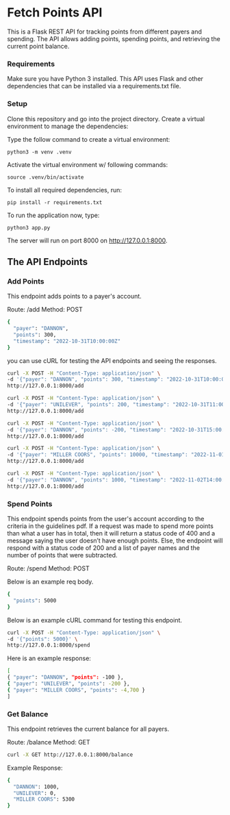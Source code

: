 # Fetch Points API 
This is a Flask REST API for tracking points from different payers and spending. The API allows adding points, spending points, and retrieving the current point balance.

### Requirements
Make sure you have Python 3 installed. This API uses Flask and other dependencies that can be installed via a requirements.txt file.

### Setup
Clone this repository and go into the project directory.
Create a virtual environment to manage the dependencies:

Type the follow command to create a virtual environment:

`python3 -m venv .venv`

Activate the virtual environment w/ following commands:

`source .venv/bin/activate`

To install all required dependencies, run:

`pip install -r requirements.txt`

To run the application now, type:

`python3 app.py`

The server will run on port 8000 on http://127.0.0.1:8000.

## The API Endpoints

### Add Points
This endpoint adds points to a payer's account.

Route: /add
Method: POST

```bash
{
  "payer": "DANNON",
  "points": 300,
  "timestamp": "2022-10-31T10:00:00Z"
}
```
you can use cURL for testing the API endpoints and seeing the responses.

```bash
curl -X POST -H "Content-Type: application/json" \
-d '{"payer": "DANNON", "points": 300, "timestamp": "2022-10-31T10:00:00Z"}' \
http://127.0.0.1:8000/add
```
```bash
curl -X POST -H "Content-Type: application/json" \
-d '{"payer": "UNILEVER", "points": 200, "timestamp": "2022-10-31T11:00:00Z"}' \
http://127.0.0.1:8000/add
```
```bash
curl -X POST -H "Content-Type: application/json" \
-d '{"payer": "DANNON", "points": -200, "timestamp": "2022-10-31T15:00:00Z"}' \
http://127.0.0.1:8000/add
```
```bash
curl -X POST -H "Content-Type: application/json" \
-d '{"payer": "MILLER COORS", "points": 10000, "timestamp": "2022-11-01T14:00:00Z"}' \
http://127.0.0.1:8000/add
```
```bash
curl -X POST -H "Content-Type: application/json" \
-d '{"payer": "DANNON", "points": 1000, "timestamp": "2022-11-02T14:00:00Z"}' \
http://127.0.0.1:8000/add
```
### Spend Points
This endpoint spends points from the user's account according to the criteria in the guidelines pdf. 
If a request was made to spend more points than what a user has in total, then it will return a status code of 400 and a message saying the user doesn’t have enough points. Else, the endpoint will respond with a status code of 200 and a list of payer names and the number of points that were subtracted.

Route: /spend
Method: POST

Below is an example req body.
```Bash
{
  "points": 5000
}
```
Below is an example cURL command for testing this endpoint.
```Bash
curl -X POST -H "Content-Type: application/json" \
-d '{"points": 5000}' \
http://127.0.0.1:8000/spend
```

Here is an example response:
```Bash
[
{ "payer": "DANNON", "points": -100 },
{ "payer": "UNILEVER", "points": -200 },
{ "payer": "MILLER COORS", "points": -4,700 }
]
```
### Get Balance
This endpoint retrieves the current balance for all payers.

Route: /balance
Method: GET
```Bash
curl -X GET http://127.0.0.1:8000/balance
```
Example Response:
```Bash
{
  "DANNON": 1000,
  "UNILEVER": 0,
  "MILLER COORS": 5300
}
```

